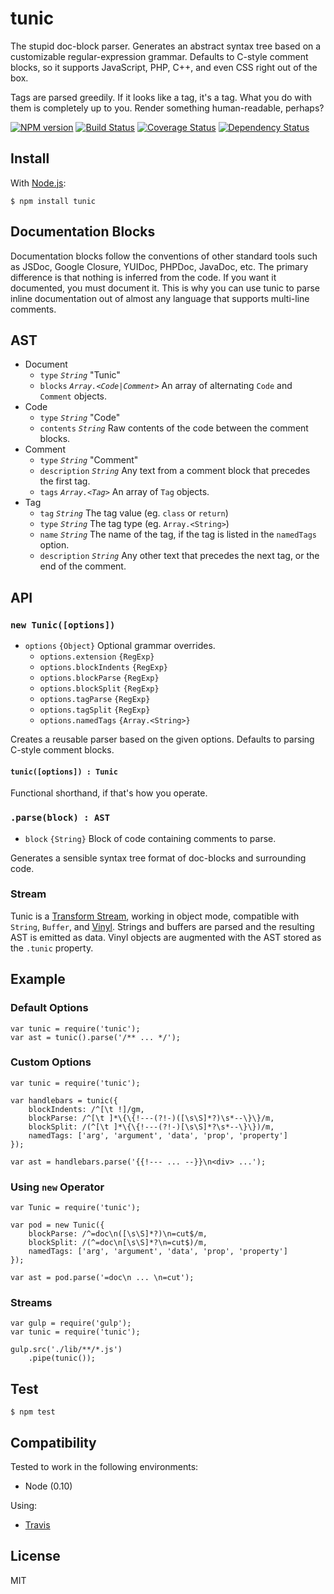 # tunic

The stupid doc-block parser. Generates an abstract syntax tree based on a customizable regular-expression grammar. Defaults to C-style comment blocks, so it supports JavaScript, PHP, C++, and even CSS right out of the box.

Tags are parsed greedily. If it looks like a tag, it's a tag. What you do with them is completely up to you. Render something human-readable, perhaps?

[![NPM version](https://badge.fury.io/js/tunic.png)](http://badge.fury.io/js/tunic)
[![Build Status](https://travis-ci.org/togajs/tunic.png?branch=master)](https://travis-ci.org/togajs/tunic)
[![Coverage Status](https://coveralls.io/repos/togajs/tunic/badge.png?branch=master)](https://coveralls.io/r/togajs/tunic?branch=master)
[![Dependency Status](https://david-dm.org/togajs/tunic.png?theme=shields.io)](https://david-dm.org/togajs/tunic)

## Install

With [Node.js](http://nodejs.org):

    $ npm install tunic

## Documentation Blocks

Documentation blocks follow the conventions of other standard tools such as JSDoc, Google Closure, YUIDoc, PHPDoc, JavaDoc, etc. The primary difference is that nothing is inferred from the code. If you want it documented, you must document it. This is why you can use tunic to parse inline documentation out of almost any language that supports multi-line comments.

## AST

- Document
  - `type` _`String`_ "Tunic"
  - `blocks` _`Array.<Code|Comment>`_ An array of alternating `Code` and `Comment` objects.
- Code
  - `type` _`String`_ "Code"
  - `contents` _`String`_ Raw contents of the code between the comment blocks.
- Comment
  - `type` _`String`_ "Comment"
  - `description` _`String`_ Any text from a comment block that precedes the first tag.
  - `tags` _`Array.<Tag>`_ An array of `Tag` objects.
- Tag
  - `tag` _`String`_ The tag value (eg. `class` or `return`)
  - `type` _`String`_ The tag type (eg. `Array.<String>`)
  - `name` _`String`_ The name of the tag, if the tag is listed in the `namedTags` option.
  - `description` _`String`_ Any other text that precedes the next tag, or the end of the comment.

## API

### `new Tunic([options])`

- `options` `{Object}` Optional grammar overrides.
  - `options.extension` `{RegExp}`
  - `options.blockIndents` `{RegExp}`
  - `options.blockParse` `{RegExp}`
  - `options.blockSplit` `{RegExp}`
  - `options.tagParse` `{RegExp}`
  - `options.tagSplit` `{RegExp}`
  - `options.namedTags` `{Array.<String>}`

Creates a reusable parser based on the given options. Defaults to parsing C-style comment blocks.

#### `tunic([options]) : Tunic`

Functional shorthand, if that's how you operate.

### `.parse(block) : AST`

- `block` `{String}` Block of code containing comments to parse.

Generates a sensible syntax tree format of doc-blocks and surrounding code.

### Stream

Tunic is a [Transform Stream](http://nodejs.org/api/stream.html#stream_class_stream_transform), working in object mode, compatible with `String`, `Buffer`, and [Vinyl](https://github.com/wearefractal/vinyl). Strings and buffers are parsed and the resulting AST is emitted as data. Vinyl objects are augmented with the AST stored as the `.tunic` property.

## Example

### Default Options

    var tunic = require('tunic');
    var ast = tunic().parse('/** ... */');

### Custom Options

    var tunic = require('tunic');

    var handlebars = tunic({
        blockIndents: /^[\t !]/gm,
        blockParse: /^[\t ]*\{\{!---(?!-)([\s\S]*?)\s*--\}\}/m,
        blockSplit: /(^[\t ]*\{\{!---(?!-)[\s\S]*?\s*--\}\})/m,
        namedTags: ['arg', 'argument', 'data', 'prop', 'property']
    });

    var ast = handlebars.parse('{{!--- ... --}}\n<div> ...');

### Using `new` Operator

    var Tunic = require('tunic');

    var pod = new Tunic({
        blockParse: /^=doc\n([\s\S]*?)\n=cut$/m,
        blockSplit: /(^=doc\n[\s\S]*?\n=cut$)/m,
        namedTags: ['arg', 'argument', 'data', 'prop', 'property']
    });

    var ast = pod.parse('=doc\n ... \n=cut');

### Streams

    var gulp = require('gulp');
    var tunic = require('tunic');

    gulp.src('./lib/**/*.js')
        .pipe(tunic());

## Test

    $ npm test

## Compatibility

Tested to work in the following environments:

- Node (0.10)

Using:

- [Travis](https://travis-ci.org/togajs/tunic)

## License

MIT
